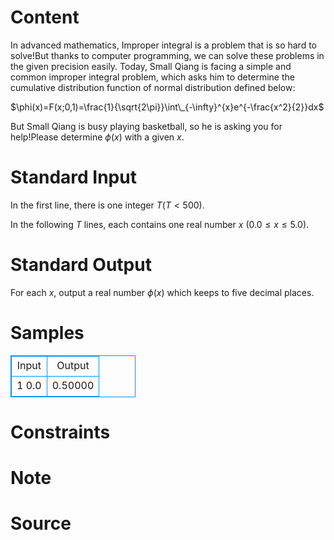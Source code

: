 
# Content

In advanced mathematics, Improper integral is a problem that is so hard to solve!But thanks to computer programming, we can solve these problems in the given precision easily. Today, Small Qiang is facing a simple and common improper integral problem, which asks him to determine the cumulative distribution function of normal distribution defined below:

$\phi(x)=F(x;0,1)=\frac{1}{\sqrt{2\pi}}\int\_{-\infty}^{x}e^{-\frac{x^2}{2}}dx$

But Small Qiang is busy playing basketball, so he is asking you for help!Please determine $\phi(x)$ with a given $x$.

# Standard Input

In the first line, there is one integer $T$($T<500$).

In the following $T$ lines, each contains one real number $x$ ($0.0\le x\le 5.0$).

# Standard Output

For each $x$, output a real number $\phi(x)$ which keeps to five decimal places.

# Samples

<style>
        table,table tr th, table tr td { border:1px solid #0094ff; }
        table { width: 200px; min-height: 25px; line-height: 25px; text-align: center; border-collapse: collapse;}   
    </style>
<table>
	<tr>
		<td>Input</td>
		<td>Output</td>
	</tr>
<tr><td>1
0.0</td><td>0.50000</td></tr></table>


# Constraints



# Note



# Source


